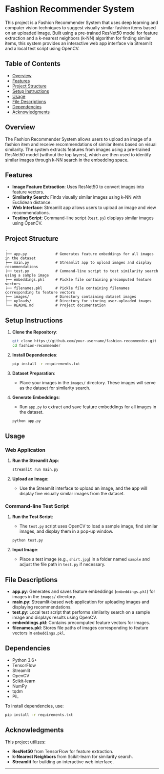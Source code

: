 # Fashion Recommender System

This project is a Fashion Recommender System that uses deep learning and computer vision techniques to suggest visually similar fashion items based on an uploaded image. Built using a pre-trained ResNet50 model for feature extraction and a k-nearest neighbors (k-NN) algorithm for finding similar items, this system provides an interactive web app interface via Streamlit and a local test script using OpenCV.

## Table of Contents

- [Overview](#overview)
- [Features](#features)
- [Project Structure](#project-structure)
- [Setup Instructions](#setup-instructions)
- [Usage](#usage)
- [File Descriptions](#file-descriptions)
- [Dependencies](#dependencies)
- [Acknowledgments](#acknowledgments)

## Overview

The Fashion Recommender System allows users to upload an image of a fashion item and receive recommendations of similar items based on visual similarity. The system extracts features from images using a pre-trained ResNet50 model (without the top layers), which are then used to identify similar images through k-NN search in the embedding space.

## Features

- **Image Feature Extraction**: Uses ResNet50 to convert images into feature vectors.
- **Similarity Search**: Finds visually similar images using k-NN with Euclidean distance.
- **Web Interface**: Streamlit app allows users to upload an image and view recommendations.
- **Testing Script**: Command-line script (`test.py`) displays similar images using OpenCV.

## Project Structure

```plaintext
.
├── app.py             # Generates feature embeddings for all images in the dataset
├── main.py            # Streamlit app to upload images and display recommendations
├── test.py            # Command-line script to test similarity search using a sample image
├── embeddings.pkl     # Pickle file containing precomputed feature vectors
├── filenames.pkl      # Pickle file containing filenames corresponding to feature vectors
├── images/            # Directory containing dataset images
├── uploads/           # Directory for storing user-uploaded images
└── README.md          # Project documentation
```

## Setup Instructions

1. **Clone the Repository**:
   ```bash
   git clone https://github.com/your-username/fashion-recommender.git
   cd fashion-recommender
   ```

2. **Install Dependencies**:
   ```bash
   pip install -r requirements.txt
   ```

3. **Dataset Preparation**:
   - Place your images in the `images/` directory. These images will serve as the dataset for similarity search.

4. **Generate Embeddings**:
   - Run `app.py` to extract and save feature embeddings for all images in the dataset.
   ```bash
   python app.py
   ```

## Usage

### Web Application

1. **Run the Streamlit App**:
   ```bash
   streamlit run main.py
   ```

2. **Upload an Image**:
   - Use the Streamlit interface to upload an image, and the app will display five visually similar images from the dataset.

### Command-line Test Script

1. **Run the Test Script**:
   - The `test.py` script uses OpenCV to load a sample image, find similar images, and display them in a pop-up window.
   ```bash
   python test.py
   ```

2. **Input Image**:
   - Place a test image (e.g., `shirt.jpg`) in a folder named `sample` and adjust the file path in `test.py` if necessary.

## File Descriptions

- **app.py**: Generates and saves feature embeddings (`embeddings.pkl`) for images in the `images/` directory.
- **main.py**: Streamlit-based web application for uploading images and displaying recommendations.
- **test.py**: Local test script that performs similarity search on a sample image and displays results using OpenCV.
- **embeddings.pkl**: Contains precomputed feature vectors for images.
- **filenames.pkl**: Stores file paths of images corresponding to feature vectors in `embeddings.pkl`.

## Dependencies

- Python 3.6+
- TensorFlow
- Streamlit
- OpenCV
- Scikit-learn
- NumPy
- tqdm
- PIL

To install dependencies, use:
```bash
pip install -r requirements.txt
```

## Acknowledgments

This project utilizes:
- **ResNet50** from TensorFlow for feature extraction.
- **k-Nearest Neighbors** from Scikit-learn for similarity search.
- **Streamlit** for building an interactive web interface.
  
---
